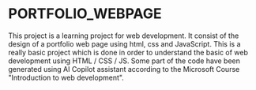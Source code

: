 # PORTFOLIO_WEBPAGE
This project is a learning project for web development. It consist of the design of a portfolio web page using html, css and JavaScript.
This is a really basic project which is done in order to understand the basic of web development using HTML / CSS / JS. Some part of the code have been generated using AI Copilot assistant according to the Microsoft Course "Introduction to web development".

